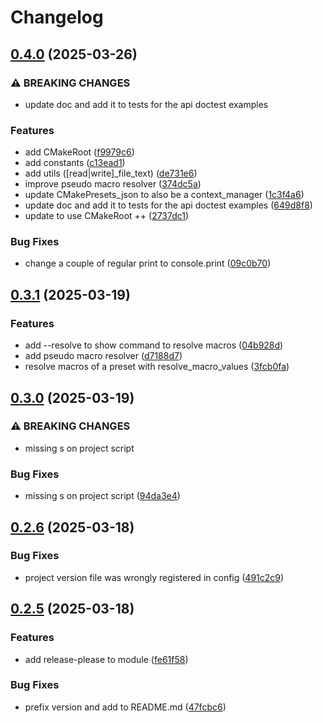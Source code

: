 # Changelog

## [0.4.0](https://github.com/tkk2112/cmakepresets/compare/v0.3.1...v0.4.0) (2025-03-26)


### ⚠ BREAKING CHANGES

* update doc and add it to tests for the api doctest examples

### Features

* add CMakeRoot ([f9979c6](https://github.com/tkk2112/cmakepresets/commit/f9979c6c3f1fae3c52e2f5b0a131de07bad7e3ec))
* add constants ([c13ead1](https://github.com/tkk2112/cmakepresets/commit/c13ead11c491df2196ee460cf8af0a3ea2f69432))
* add utils ([read|write]_file_text) ([de731e6](https://github.com/tkk2112/cmakepresets/commit/de731e6a5beee59e23eeb8d1e83b221753dbd706))
* improve pseudo macro resolver ([374dc5a](https://github.com/tkk2112/cmakepresets/commit/374dc5a27fb1d053c6be6a5f34c8477e0eb9920f))
* update CMakePresets_json to also be a context_manager ([1c3f4a6](https://github.com/tkk2112/cmakepresets/commit/1c3f4a64cdba06cbb9d82fa5677c3f005fbe98aa))
* update doc and add it to tests for the api doctest examples ([649d8f8](https://github.com/tkk2112/cmakepresets/commit/649d8f82d92608ba4c1d005e9759f9afdbbba93c))
* update to use CMakeRoot ++ ([2737dc1](https://github.com/tkk2112/cmakepresets/commit/2737dc19394009c9c7024ad8d093205ffe79cf9d))


### Bug Fixes

* change a couple of regular print to console.print ([09c0b70](https://github.com/tkk2112/cmakepresets/commit/09c0b709a4ee6f98ccf529b880db894e55177a48))

## [0.3.1](https://github.com/tkk2112/cmakepresets/compare/v0.3.0...v0.3.1) (2025-03-19)


### Features

* add --resolve to show command to resolve macros ([04b928d](https://github.com/tkk2112/cmakepresets/commit/04b928d515a1cf153894f92cb8540104778fc642))
* add pseudo macro resolver ([d7188d7](https://github.com/tkk2112/cmakepresets/commit/d7188d7e0ea892d31398fad362c48c28c75eb262))
* resolve macros of a preset with resolve_macro_values ([3fcb0fa](https://github.com/tkk2112/cmakepresets/commit/3fcb0faa56618964f2347fa42c34d5eb1c0b81c7))

## [0.3.0](https://github.com/tkk2112/cmakepresets/compare/v0.2.6...v0.3.0) (2025-03-19)


### ⚠ BREAKING CHANGES

* missing s on project script

### Bug Fixes

* missing s on project script ([94da3e4](https://github.com/tkk2112/cmakepresets/commit/94da3e4104850337d9cdaa0c07b60f1ebe5c595f))

## [0.2.6](https://github.com/tkk2112/cmakepresets/compare/v0.2.5...v0.2.6) (2025-03-18)


### Bug Fixes

* project version file was wrongly registered in config ([491c2c9](https://github.com/tkk2112/cmakepresets/commit/491c2c92df80996b0210ca7824dad60582f87e14))

## [0.2.5](https://github.com/tkk2112/cmakepresets/compare/v0.2.1...v0.2.5) (2025-03-18)


### Features

* add release-please to module ([fe61f58](https://github.com/tkk2112/cmakepresets/commit/fe61f58484a77cbb69bc639623b42be213033299))


### Bug Fixes

* prefix version and add to README.md ([47fcbc6](https://github.com/tkk2112/cmakepresets/commit/47fcbc6da10e8f23384c6b50c377197c3d04bf78))
